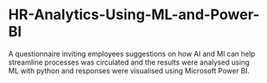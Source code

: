 # HR-Analytics-Using-ML-and-Power-BI
A questionnaire inviting employees suggestions on how AI and Ml can help streamline processes was circulated and the results were analysed using ML with python and responses were visualised using Microsoft Power BI.
